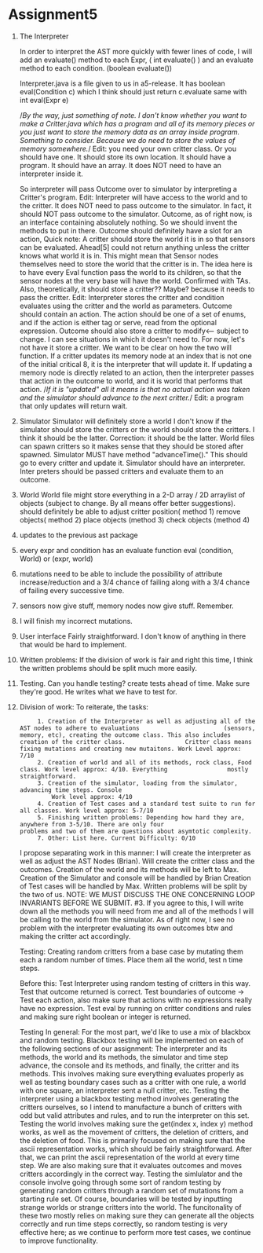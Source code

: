 # Assignment5


1. The Interpreter

    In order to interpret the AST more quickly with fewer lines of code, 
    I will add an evaluate() method to each Expr, ( int evaluate() )
    and an evaluate method to each condition. (boolean evaluate())
    
    Interpreter.java is a file given to us in a5-release. 
    It has boolean eval(Condition c) which I think should just return c.evaluate
    same with int eval(Expr e)
    
    /*By the way, just something of note. I don't know whether you want to make a Critter.java which has a program and all of its memory pieces or you just want to store the memory data as an array inside program. Something to consider. Because we do need to store the values of memory somewhere.*/
    Edit: you need your own critter class. Or you should have one. It should store its own location. It should have a program. It should have an array. It does NOT need to have an interpreter inside it.
    
    So interpreter will pass Outcome over to simulator by interpreting a Critter's program.
    Edit: Interpreter will have access to the world and to the critter. It does NOT need to pass outcome to the simulator. In fact, it should NOT pass outcome to the simulator. 
    Outcome, as of right now, is an interface containing absolutely nothing.
    So we should invent the methods to put in there.
    Outcome should definitely have a slot for an action,
    Quick note: A critter should store the world it is in so that sensors can be evaluated. Ahead[5] could not return
    anything unless the critter knows what world it is in. This might mean that Sensor nodes themselves need to store the world that the critter is in. The idea here is to have every Eval function pass the world to its children, so that the sensor nodes at the very base will have the world. Confirmed with TAs. Also, theoretically, it should store a critter?? Maybe? because it needs to pass the critter. 
    Edit: Interpreter stores the critter and condition evaluates using the critter and the world as parameters. 
    Outcome should contain an action. The action should be one of a set of enums, and if the action is either tag or serve, read from the optional expression. Outcome should also store a critter to modify<-- subject to change. I can see situations in which it doesn't need to. For now, let's not have it store a critter. We want to be clear on how the two will function. If a critter updates its memory node at an index that is not one of the initial critical 8, it is the interpreter that will update it. If updating a memory node is directly related to an action, then the interpreter passes that action in the outcome to world, and it is world that performs that action. /*If it is "updated" all it means is that no actual action was taken and the simulator should advance to the next critter.*/ Edit: a program that only updates will return wait. 
    

2. Simulator
    Simulator will definitely store a world
    I don't know if the simulator should store the critters or the world should store the critters. I think it should be the latter. Correction: it should be the latter. World files can spawn critters so it makes sense that they should be stored after spawned.
    Simulator MUST have method "advanceTime()." This should go to every critter and update it.
    Simulator should have an interpreter. Inter preters should be passed critters and evaluate them to an outcome. 

3. World
    World file might store everything in a 2-D array / 2D arraylist of objects (subject to change. By all means offer better suggestions). should definitely be able to adjust critter position( method 1) remove objects( method 2) place objects (method 3) check objects (method 4)

4. updates to the previous ast package
  1. every expr and condition has an evaluate function eval (condition, World) or (expr, world)
  2. mutations need to be able to include the possibility of attribute increase/reduction and a 3/4 chance of failing along with a 3/4 chance of failing every successive time.
  3. sensors now give stuff, memory nodes now give stuff. Remember. 
  4. I will finish my incorrect mutations.

5. User interface
    Fairly straightforward. I don't know of anything in there that would be hard to implement.

6. Written problems:
    If the division of work is fair and right this time, I think the written problems should be split much more easily.


6. Testing. 
    Can you handle testing? create tests ahead of time. Make sure they're good. He writes what we have to test for.

7. Division of work:
        To reiterate, the tasks:
            

            1. Creation of the Interpreter as well as adjusting all of the AST nodes to adhere to evaluations                        (sensors, memory, etc), creating the outcome class. This also includes creation of the critter class.                 Critter class means fixing mutations and creating new mutaitons. Work Level approx: 7/10
            2. Creation of world and all of its methods, rock class, Food class. Work level approx: 4/10. Everything                 mostly straightforward.
            3. Creation of the simulator, loading from the simulator, advancing time steps. Console
                Work level approx: 4/10
            4. Creation of Test cases and a standard test suite to run for all classes. Work level approx: 5-7/10
            5. Finishing written problems: Depending how hard they are, anywhere from 3-5/10. There are only four                    problems and two of them are questions about asymtotic complexity.
            7. Other: List here. Current Difficulty: 0/10
    
    I propose separating work in this manner: I will create the interpreter as well as adjust the AST Nodes (Brian). Will create the critter class and the outcomes.
    Creation of the world and its methods will be left to Max.
    Creation of the Simulator and console will be handled by Brian
    Creation of Test cases will be handled by Max.
    Written problems will be split by the two of us. NOTE: WE MUST DISCUSS THE ONE CONCERNING LOOP INVARIANTS BEFORE WE SUBMIT. #3.
    If you agree to this, I will write down all the methods you will need from me and all of the methods I will be calling to the world from the simulator. 
    As of right now, I see no problem with the interpreter evaluating its own outcomes btw and making the critter act accordingly.
    
    Testing: Creating random critters from a base case by mutating them each a random number of times.
    Place them all the world, test n time steps. 
    
    Before this: Test Interpreter using random testing of critters in this way.
                Test that outcome returned is correct.
                Test boundaries of outcome -> Test each action, also make sure that actions with no expressions really have no expression.
                Test eval by running on critter conditions and rules and making sure right boolean or integer is returned.
            
    Testing In general: 
            For the most part, we'd like to use a mix of blackbox and random testing. Blackbox testing will be implemented on each of the following sections of our assignment: The interpreter and its methods, the world and its methods, the simulator and time step advance, the console and its methods, and finally, the critter and its methods. This involves making sure everything evaluates properly as well as testing boundary cases such as a critter with one rule, a world with one square, an interpreter sent a null critter, etc. 
            Testing the interpreter using a blackbox testing method involves generating the critters ourselves, so I intend to manufacture a bunch of critters with odd but valid attributes and rules, and to run the interpreter on this set.
            Testing the world involves making sure the get(index x, index y) method works, as well as the movement of critters, the deletion of critters, and the deletion of food. This is primarily focused on making sure that the ascii representation works, which should be fairly straightforward. After that, we can print the ascii representation of the world at every time step. We are also making sure that it evaluates outcomes and moves critters accordingly in the correct way.
            Testing the simlulator and the console involve going through some sort of random testing by generating random critters through a random set of mutations from a starting rule set. Of course, boundaries will be tested by inputting strange worlds or strange critters into the world. The funcitonality of these two mostly relies on making sure they can generate all the objects correctly and run time steps correctly, so random testing is very effective here; as we continue to perform more test cases, we continue to improve functionality. 
